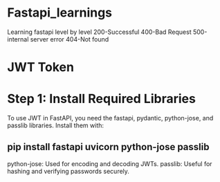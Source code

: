 # Fastapi_learnings
Learning fastapi level by level
200-Successful
400-Bad Request
500-internal server error
404-Not found


#  JWT Token
# Step 1: Install Required Libraries
To use JWT in FastAPI, you need the fastapi, pydantic, python-jose, and passlib libraries. Install them with:


## pip install fastapi uvicorn python-jose passlib
python-jose: Used for encoding and decoding JWTs.
passlib: Useful for hashing and verifying passwords securely.
